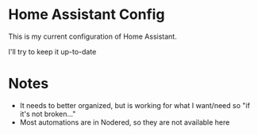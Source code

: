 # Home Assistant Config

This is my current configuration of Home Assistant.

I'll try to keep it up-to-date


# Notes

- It needs to better organized, but is working for what I want/need so "if it's not broken..."
- Most automations are in Nodered, so they are not available here
